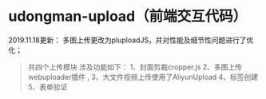 # udongman-upload（前端交互代码）

2019.11.18更新：
多图上传更改为pluploadJS，并对性能及细节性问题进行了优化；

>共四个上传模块
>涉及功能如下：
1、封面剪裁cropper.js 
2、多图上传webuploader插件 ,
3、大文件视频上传使用了AliyunUpload
4、标签创建
5、表单验证

